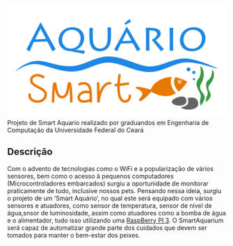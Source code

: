 <img src= "/Design/Logo/Logo.png"
width="700" heigth="700"><br>
Projeto de Smart Aquario realizado por graduandos em Engenharia de Computação da Universidade Federal do Ceará

## Descrição

Com o advento de tecnologias como o WiFi e a popularização de vários sensores, bem como
o acesso à pequenos computadores (Microcontroladores embarcados) surgiu a
oportunidade de monitorar praticamente de tudo, inclusive nossos pets. Pensando nessa
ideia, surgiu o projeto de um ‘Smart Aquário’, no qual este será equipado
com vários sensores e atuadores, como sensor de temperatura, sensor de nível de água,snsor de luminosidade,  assim como atuadores como a bomba de água e o alimentador, tudo isso utilizando uma [RaspBerry PI 3](https://www.raspberrypi.org/products/raspberry-pi-3-model-b/). O SmartAquarium será capaz de automatizar grande parte dos cuidados que devem ser tomados para manter o bem-estar dos peixes.
